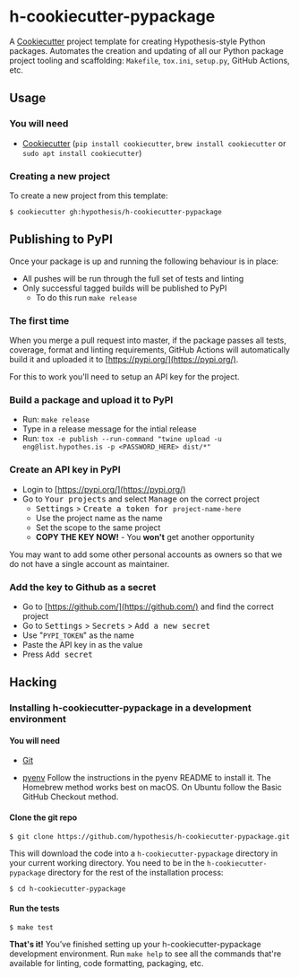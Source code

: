 # h-cookiecutter-pypackage

A [Cookiecutter](https://cookiecutter.readthedocs.io/) project template for
creating Hypothesis-style Python packages. Automates the creation and updating
of all our Python package project tooling and scaffolding: `Makefile`,
`tox.ini`, `setup.py`, GitHub Actions, etc.

Usage
-----

### You will need

* [Cookiecutter](https://cookiecutter.readthedocs.io/)
  (`pip install cookiecutter`, `brew install cookiecutter` or `sudo apt install
  cookiecutter`)

### Creating a new project

To create a new project from this template:

```terminal
$ cookiecutter gh:hypothesis/h-cookiecutter-pypackage
```

Publishing to PyPI
------------------

Once your package is up and running the following behaviour is in place:

 * All pushes will be run through the full set of tests and linting
 * Only successful tagged builds will be published to PyPI
    * To do this run `make release`

### The first time

When you merge a pull request into master, if the package passes all tests, coverage, format and linting
requirements, GitHub Actions will automatically build it and uploaded it to [https://pypi.org/](https://pypi.org/).

For this to work you'll need to setup an API key for the project.

### Build a package and upload it to PyPI

* Run: `make release`
* Type in a release message for the intial release
* Run: `tox -e publish --run-command "twine upload -u eng@list.hypothes.is -p <PASSWORD_HERE> dist/*"`
  
### Create an API key in PyPI  

* Login to [https://pypi.org/](https://pypi.org/)
* Go to <kbd>Your projects</kbd> and select <kbd>Manage</kbd> on the correct project
  * <kbd>Settings</kbd> > <kbd>Create a token for `project-name-here`</kbd>
  * Use the project name as the name
  * Set the scope to the same project
  * __COPY THE KEY NOW!__ - You __won't__ get another opportunity

You may want to add some other personal accounts as owners so that we do not
have a single account as maintainer.

### Add the key to Github as a secret

* Go to [https://github.com/](https://github.com/) and find the correct project
* Go to <kbd>Settings</kbd> > <kbd>Secrets</kbd> > <kbd>Add a new secret</kbd>
* Use "`PYPI_TOKEN`" as the name
* Paste the API key in as the value
* Press <kbd>Add secret</kbd>

Hacking
-------

### Installing h-cookiecutter-pypackage in a development environment

#### You will need

* [Git](https://git-scm.com/)

* [pyenv](https://github.com/pyenv/pyenv)
  Follow the instructions in the pyenv README to install it.
  The Homebrew method works best on macOS.
  On Ubuntu follow the Basic GitHub Checkout method.

#### Clone the git repo

```terminal
$ git clone https://github.com/hypothesis/h-cookiecutter-pypackage.git
```

This will download the code into a `h-cookiecutter-pypackage` directory in your
current working directory. You need to be in the `h-cookiecutter-pypackage`
directory for the rest of the installation process:

```terminal
$ cd h-cookiecutter-pypackage
```

#### Run the tests

```terminal
$ make test
```

**That's it!** You’ve finished setting up your h-cookiecutter-pypackage
development environment. Run `make help` to see all the commands that're
available for linting, code formatting, packaging, etc.

